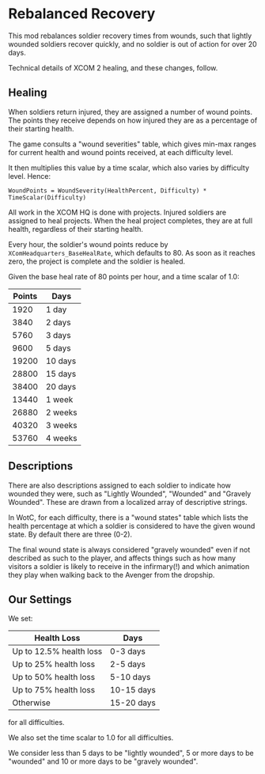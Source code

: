 # Rebalanced Recovery

This mod rebalances soldier recovery times from wounds, such that lightly
wounded soldiers recover quickly, and no soldier is out of action for over
20 days.

Technical details of XCOM 2 healing, and these changes, follow.

## Healing

When soldiers return injured, they are assigned a number of wound points. The
points they receive depends on how injured they are as a percentage of their
starting health.

The game consults a "wound severities" table, which gives min-max ranges for
current health and wound points received, at each difficulty level.

It then multiplies this value by a time scalar, which also varies by difficulty
level. Hence:

    WoundPoints = WoundSeverity(HealthPercent, Difficulty) * TimeScalar(Difficulty)

All work in the XCOM HQ is done with projects. Injured soldiers are assigned to
heal projects. When the heal project completes, they are at full health,
regardless of their starting health.

Every hour, the soldier's wound points reduce by
`XComHeadquarters_BaseHealRate`, which defaults to 80. As soon as it reaches
zero, the project is complete and the soldier is healed.

Given the base heal rate of 80 points per hour, and a time scalar of 1.0:

Points | Days
------ | ------
1920 | 1 day
3840 | 2 days
5760 | 3 days
9600 | 5 days
19200 | 10 days
28800 | 15 days
38400 | 20 days
13440 | 1 week
26880 | 2 weeks
40320 | 3 weeks
53760 | 4 weeks

## Descriptions

There are also descriptions assigned to each soldier to indicate how wounded
they were, such as "Lightly Wounded", "Wounded" and "Gravely Wounded". These are
drawn from a localized array of descriptive strings.

In WotC, for each difficulty, there is a "wound states" table which lists the
health percentage at which a soldier is considered to have the given wound
state. By default there are three (0-2).

The final wound state is always considered "gravely wounded" even if not
described as such to the player, and affects things such as how many visitors
a soldier is likely to receive in the infirmary(!) and which animation they
play when walking back to the Avenger from the dropship.

## Our Settings

We set:

| Health Loss | Days |
| ----------- | ---- |
| Up to 12.5% health loss | 0-3 days |
| Up to 25% health loss | 2-5 days |
| Up to 50% health loss | 5-10 days |
| Up to 75% health loss | 10-15 days |
| Otherwise | 15-20 days |

for all difficulties.

We also set the time scalar to 1.0 for all difficulties.

We consider less than 5 days to be "lightly wounded", 5 or more days to be
"wounded" and 10 or more days to be "gravely wounded".
